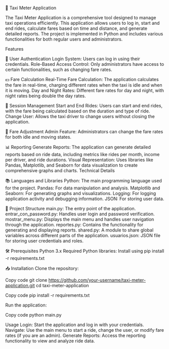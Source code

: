 🚖 Taxi Meter Application

The Taxi Meter Application is a comprehensive tool designed to manage taxi operations efficiently. This application allows users to log in, start and end rides, calculate fares based on time and distance, and generate detailed reports. The project is implemented in Python and includes various functionalities for both regular users and administrators.

Features

🔐 User Authentication
Login System: Users can log in using their credentials.
Role-Based Access Control: Only administrators have access to certain functionalities, such as changing fare rates.

💵 Fare Calculation
Real-Time Fare Calculation: The application calculates the fare in real-time, charging different rates when the taxi is idle and when it is moving.
Day and Night Rates: Different fare rates for day and night, with night rates being double the day rates.

🚗 Session Management
Start and End Rides: Users can start and end rides, with the fare being calculated based on the duration and type of ride.
Change User: Allows the taxi driver to change users without closing the application.

💼 Fare Adjustment
Admin Feature: Administrators can change the fare rates for both idle and moving states.

📊 Reporting
Generate Reports: The application can generate detailed reports based on ride data, including metrics like rides per month, income per driver, and ride durations.
Visual Representation: Uses libraries like Pandas, Matplotlib, and Seaborn for data visualization to create comprehensive graphs and charts.
Technical Details

📚 Languages and Libraries
Python: The main programming language used for the project.
Pandas: For data manipulation and analysis.
Matplotlib and Seaborn: For generating graphs and visualizations.
Logging: For logging application activity and debugging information.
JSON: For storing user data.

📂 Project Structure
main.py: The entry point of the application.
entrar_con_password.py: Handles user login and password verification.
mostrar_menu.py: Displays the main menu and handles user navigation through the application.
reportes.py: Contains the functionality for generating and displaying reports.
shared.py: A module to share global variables across different parts of the application.
usuarios.json: JSON file for storing user credentials and roles.


🛠️ Prerequisites
Python 3.x
Required Python libraries: Install using pip install -r requirements.txt

📥 Installation
Clone the repository:

Copy code
git clone https://github.com/your-username/taxi-meter-application.git
cd taxi-meter-application

Copy code
pip install -r requirements.txt

Run the application:

Copy code
python main.py


Usage
Login: Start the application and log in with your credentials.
Navigate: Use the main menu to start a ride, change the user, or modify fare rates (if you are an admin).
Generate Reports: Access the reporting functionality to view and analyze ride data.
